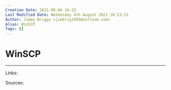 ```yaml
---
Creation Date: 2021-08-04 16:23
Last Modified Date: Wednesday 4th August 2021 16:23:13
Author: Jimmy Briggs <jimbrig1993@outlook.com>
Alias: WinSCP
Tags: []
---
```


# WinSCP

***

Links: 

Sources:

